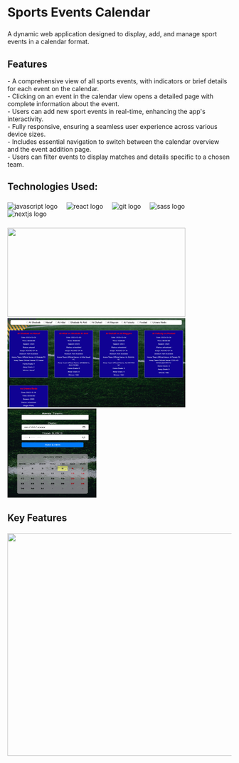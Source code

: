 <h1 align="left">Sports Events Calendar</h1>

###

<p align="left">A dynamic web application designed to display, add, and manage sport events in a calendar format. </p>

###

<h2 align="left">Features</h2>

<p align="left">
  - A comprehensive view of all sports events, with indicators or brief details for each event on the calendar. <br />
  - Clicking on an event in the calendar view opens a detailed page with complete information about the event. <br />
  - Users can add new sport events in real-time, enhancing the app's interactivity. <br />
  - Fully responsive, ensuring a seamless user experience across various device sizes. <br />
  - Includes essential navigation to switch between the calendar overview and the event addition page. <br />
  - Users can filter events to display matches and details specific to a chosen team. <br />

</p>



###

<h2 align="left">Technologies Used:</h2>

###

<div align="left">
  <img src="https://cdn.jsdelivr.net/gh/devicons/devicon/icons/javascript/javascript-original.svg" height="40" alt="javascript logo"  />
  <img width="12" />
<!--   <img src="https://cdn.jsdelivr.net/gh/devicons/devicon/icons/typescript/typescript-original.svg" height="40" alt="typescript logo"  />
  <img width="12" /> -->
  <img src="https://cdn.jsdelivr.net/gh/devicons/devicon/icons/react/react-original.svg" height="40" alt="react logo"  />
  <img width="12" />
  <img src="https://cdn.simpleicons.org/git/F05032" height="40" alt="git logo"  />
  <img width="12" />
  <img src="https://cdn.jsdelivr.net/gh/devicons/devicon/icons/sass/sass-original.svg" height="40" alt="sass logo"  />
  <img width="12" />
  <img src="https://cdn.jsdelivr.net/gh/devicons/devicon/icons/nextjs/nextjs-original.svg" height="40" alt="nextjs logo"  />
</div>



###


<img src="./public/readmephotos/photo1.png" height="200" width="400">
<img src="./public/readmephotos/photo2.png" height="200" width="400">
<img src="./public/readmephotos/photo3.png" height="200" width="200">

###





<h2 align="left">Key Features</h2>


###
###

<p align="center">
<img src="./screenshot-mapmystride.png" height="500" width="700">
</p>

###

